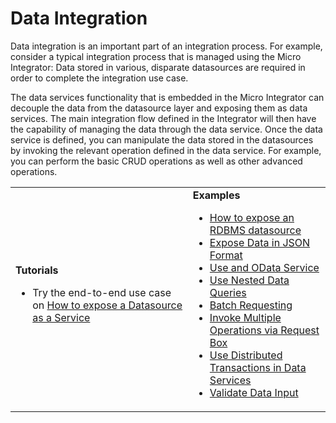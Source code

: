 # Data Integration

Data integration is an important part of an integration process. For example, consider a typical integration process that is managed using the Micro Integrator: Data stored in various, disparate datasources are required in order to complete the integration use case. 

The data services functionality that is embedded in the Micro Integrator can decouple the data from the datasource layer and exposing them as data services. The main integration flow defined in the Integrator will then have the capability of managing the data through the data service. Once the data service is defined, you can manipulate the data stored in the datasources by invoking the relevant operation defined in the data service. For example, you can perform the basic CRUD operations as well as other advanced operations.

<table>
	<tr>
		<td>
			<b>Tutorials</b></br>
			<ul>
				<li>
					Try the end-to-end use case on <a href="{{base_path}}/learn/integration-tutorials/sending-a-simple-message-to-a-datasource">How to expose a Datasource as a Service</a>
				</li>
			</ul>
		</td>
		<td>
			<b>Examples</b></br>
			<ul>
				<li>
					<a href="{{base_path}}/learn/examples/data-integration/rdbms-data-service">How to expose an RDBMS datasource</a>
				</li>
				<li>
					<a href="{{base_path}}/learn/examples/data-integration/json-with-data-service">Expose Data in JSON Format</a>
				</li>
				<li>
					<a href="{{base_path}}/learn/examples/data-integration/odata-service">Use and OData Service</a>
				</li>
				<li>
					<a href="{{base_path}}/learn/examples/data-integration/nested-queries-in-data-service">Use Nested Data Queries</a>
				</li>
				<li>
					<a href="{{base_path}}/learn/examples/data-integration/batch-requesting">Batch Requesting</a>
				</li>
				<li>
					<a href="{{base_path}}/learn/examples/data-integration/request-box">Invoke Multiple Operations via Request Box</a>
				</li>
				<li>
					<a href="{{base_path}}/learn/examples/data-integration/distributed-trans-data-service">Use Distributed Transactions in Data Services</a>
				</li>
				<li>
					<a href="{{base_path}}/learn/examples/data-integration/data-input-validator">Validate Data Input</a>
				</li>
			</ul>
		</td>
	</tr>
</table>